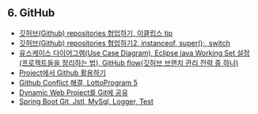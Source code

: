 ## 6. GitHub
- [깃허브(Github) repositories 협업하기, 이클립스 tip](https://github.com/LeeKangHo1/My-Java-Study/blob/main/6.%20GitHub/2024.06.25%20%EA%B9%83%ED%97%88%EB%B8%8C(Github)%20repositories%20%ED%98%91%EC%97%85%ED%95%98%EA%B8%B0%2C%20%EC%9D%B4%ED%81%B4%EB%A6%BD%EC%8A%A4%20tip.md)
- [깃허브(Github) repositories 협업하기2, instanceof, super();, switch](https://github.com/LeeKangHo1/My-Java-Study/blob/main/6.%20GitHub/2024.06.26%20%EA%B9%83%ED%97%88%EB%B8%8C(Github)%20repositories%20%ED%98%91%EC%97%85%ED%95%98%EA%B8%B02%2C%20instanceof%2C%20super()%3B%2C%20switch.md)
- [유스케이스 다이어그램(Use Case Diagram), Eclipse java Working Set 설정(프로젝트들을 정리하는 법), GitHub flow(깃허브 브랜치 관리 전략 중 하나)](https://github.com/LeeKangHo1/My-Java-Study/blob/main/6.%20GitHub/2024.07.01%20%EC%9C%A0%EC%8A%A4%EC%BC%80%EC%9D%B4%EC%8A%A4%20%EB%8B%A4%EC%9D%B4%EC%96%B4%EA%B7%B8%EB%9E%A8(Use%20Case%20Diagram)%2C%20Eclipse%20java%20Working%20Set%20%EC%84%A4%EC%A0%95(%ED%94%84%EB%A1%9C%EC%A0%9D%ED%8A%B8%EB%93%A4%EC%9D%84%20%EC%A0%95%EB%A6%AC%ED%95%98%EB%8A%94%20%EB%B2%95)%2C%20GitHub%20flow(%EA%B9%83%ED%97%88%EB%B8%8C%20%EB%B8%8C%EB%9E%9C%EC%B9%98%20%EA%B4%80%EB%A6%AC%20%EC%A0%84%EB%9E%B5%20%EC%A4%91%20%ED%95%98%EB%82%98).md)
- [Project에서 Github 활용하기](https://github.com/LeeKangHo1/My-Java-Study/blob/main/6.%20GitHub/2024.07.26%20Project%EC%97%90%EC%84%9C%20Github%20%ED%99%9C%EC%9A%A9%ED%95%98%EA%B8%B0.md)
- [Github Conflict 해결, LottoProgram 5](https://github.com/LeeKangHo1/My-Java-Study/blob/main/6.%20GitHub/2024.08.02%20Github%20Conflict%20%ED%95%B4%EA%B2%B0%2C%20LottoProgram%205.md)
- [Dynamic Web Project를 Git에 공유](https://github.com/LeeKangHo1/My-Java-Study/blob/main/6.%20GitHub/2024.10.01%20Dynamic%20Web%20Project%EB%A5%BC%20Git%EC%97%90%20%EA%B3%B5%EC%9C%A0.md)
- [Spring Boot Git, Jstl, MySql, Logger, Test](https://github.com/LeeKangHo1/My-Java-Study/blob/main/6.%20GitHub/2024.10.23%20Spring%20Boot%20Git%2C%20Jstl%2C%20MySql%2C%20Logger%2C%20Test.md)
